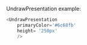 UndrawPresentation example:
```js 
<UndrawPresentation
    primaryColor='#6c68fb'
    height= '250px'
    />
```
